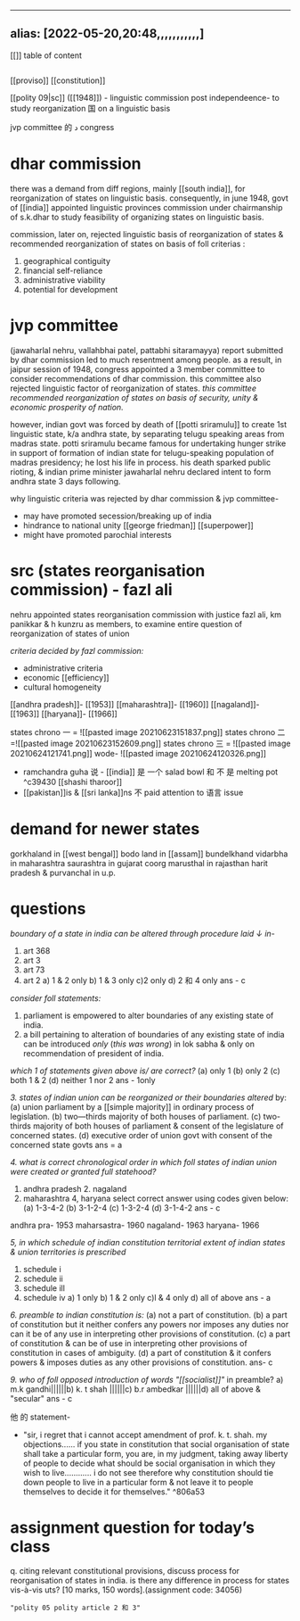 
---
alias: [2022-05-20,20:48,,,,,,,,,,,]
---
[[]]
table of content
```toc
```

[[proviso]] 
[[constitution]]

[[polity 09|sc]] ([[1948]]) - linguistic commission post independeence- to study reorganization 国 on a linguistic basis


jvp committee 的 د congress


# **dhar commission** 
there was a demand from diff regions, mainly [[south india]], for reorganization of states on linguistic basis. consequently, in june 1948, govt of [[india]] appointed linguistic provinces commission under chairmanship of s.k.dhar to study feasibility of organizing states on linguistic basis.

commission, later on, rejected linguistic basis of reorganization of states & recommended reorganization of states on basis of foll criterias :
1. geographical contiguity
2. financial self-reliance
3. administrative viability
4. potential for development 

# jvp committee 
(jawaharlal nehru, vallahbhai patel, pattabhi sitaramayya)
report submitted by dhar commission led to much resentment among people. as a result, in jaipur session of 1948, congress appointed a 3 member committee to consider recommendations of dhar commission. this committee also rejected linguistic factor of reorganization of states. *this committee recommended reorganization of states on basis of security, unity & economic prosperity of nation.*

however, indian govt was forced by death of [[potti sriramulu]] to create 1st linguistic state, k/a andhra state, by separating telugu speaking areas from madras state. potti sriramulu became famous for undertaking hunger strike in support of formation of indian state for telugu-speaking population of madras presidency; he lost his life in process. his death sparked public rioting, & indian prime minister jawaharlal nehru declared intent to form andhra state 3 days following.

why linguistic criteria was rejected by dhar commission & jvp committee-
- may have promoted secession/breaking up of india
- hindrance to national unity [[george friedman]] [[superpower]]
- might have promoted parochial interests

# src (states reorganisation commission) - fazl ali
nehru appointed states reorganisation commission with justice fazl ali, km panikkar & h kunzru as members, to examine entire question of reorganization of states of union

*criteria decided by fazl commission:*
- administrative criteria
- economic [[efficiency]]
- cultural homogeneity

[[andhra pradesh]]- [[1953]]
[[maharashtra]]- [[1960]]
[[nagaland]]- [[1963]]
[[haryana]]- [[1966]]

states chrono 一 = ![[pasted image 20210623151837.png]]
states chrono 二 =![[pasted image 20210623152609.png]]
states chrono 三 = ![[pasted image 20210624121741.png]]
 wode- ![[pasted image 20210624120326.png]]

- ramchandra guha 说 - [[india]] 是 一个 salad bowl 和 不 是 melting pot ^c39430 [[shashi tharoor]]
- [[pakistan]]is & [[sri lanka]]ns 不 paid attention to 语言 issue

# demand for newer states
gorkhaland in [[west bengal]]
bodo land in [[assam]]
bundelkhand
vidarbha in maharashtra
saurashtra in gujarat
coorg
marusthal in rajasthan
harit pradesh & purvanchal in u.p.

# questions
*boundary of a state in india can be altered through procedure laid ↓ in-*
1. art 368
2. art 3
3. art 73
4. art 2
a) 1 & 2 only b) 1 & 3 only c)2 only d) 2 和 4 only
ans - c

*consider foll statements:*
1. parliament is empowered to alter boundaries of any existing state of india.
2. a bill pertaining to alteration of boundaries of any existing state of india can be introduced *only* (*this was wrong*) in lok sabha & only on recommendation of president of india.

*which 1 of statements given above is/ are correct?*
(a) only 1 (b) only 2
(c) both 1 & 2 (d) neither 1 nor 2
ans - 1only

*3. states of indian union can be reorganized or their boundaries altered*
by:
(a) union parliament by a [[simple majority]] in ordinary process of
legislation.
(b) two—thirds majority of both houses of parliament.
(c) two-thirds majority of both houses of parliament & consent of the
legislature of concerned states.
(d) executive order of union govt with consent of the
concerned state govts
ans = a


*4. what is correct chronological order in which foll states of indian union were created or granted full statehood?*
1. andhra pradesh 2. nagaland
3. maharashtra 4, haryana
select correct answer using codes given below:
(a) 1-3-4-2 (b) 3-1-2-4
(c) 1-3-2-4 (d) 3-1-4-2
ans - c

andhra pra- 1953
maharsastra- 1960 
nagaland- 1963
haryana- 1966

*5, in which schedule of indian constitution territorial extent of indian states & union territories is prescribed*
1. schedule i
2. schedule ii
3. schedule ill
4. schedule iv
a) 1 only b) 1 & 2 only c)l & 4 only d) all of above
ans - a 

*6. preamble to indian constitution is:*
(a) not a part of constitution.
(b) a part of constitution but it neither confers any powers nor imposes any duties nor can it be of any use in interpreting other provisions of constitution.
(c) a part of constitution & can be of use in interpreting other provisions of constitution in cases of ambiguity.
(d) a part of constitution & it confers powers & imposes duties as any other provisions of constitution.
ans- c

*9. who of foll opposed introduction of words "[[socialist]]"*
in preamble?
a) m.k gandhi||||||b) k. t shah ||||||c) b.r ambedkar ||||||d) all of above & "secular"
ans - c

他 的 statement- 

- "sir, i regret that i cannot accept amendment of prof. k. t. shah. my objections...... if you state in constitution that social organisation of state shall take a particular form, you are, in my judgment, taking away liberty of people to decide what should be social organisation in which they wish to live............ i do not see therefore why constitution should tie down people to live in a particular form & not leave it to people themselves to decide it for themselves." ^806a53

# assignment question for today’s class
q. citing relevant constitutional provisions, discuss process for reorganisation of states in india. is there any difference in process for states vis-à-vis uts? [10 marks, 150 words].(assignment code: 34056)
```query 2022-05-20 20:47
"polity 05 polity article 2 和 3"
```